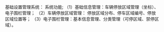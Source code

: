 基础设置管理系统：
系统功能;
（1）基础信息管理：车辆停放区域管理（坐标）、电子围栏管理；
（2）车辆停放区域管理： 停放区域分布、停车区域编号、停放区域位置等；
（3）电子围栏管理：基本信息管理、分类管理（可停区域、禁停区域）。
